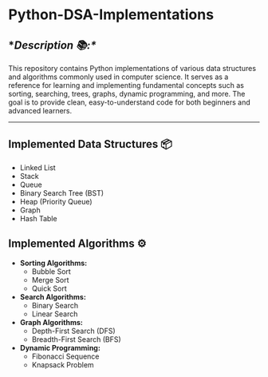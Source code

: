 # **Python-DSA-Implementations**

## **Description 📚:\**  
This repository contains Python implementations of various data structures and algorithms commonly used in computer science. It serves as a reference for learning and implementing fundamental concepts such as sorting, searching, trees, graphs, dynamic programming, and more. The goal is to provide clean, easy-to-understand code for both beginners and advanced learners.

---

## Implemented Data Structures 📦
- Linked List 
- Stack 
- Queue 
- Binary Search Tree (BST)
- Heap (Priority Queue)
- Graph
- Hash Table 


## Implemented Algorithms ⚙
- **Sorting Algorithms:**
  - Bubble Sort
  - Merge Sort
  - Quick Sort
- **Search Algorithms:**
  - Binary Search
  - Linear Search
- **Graph Algorithms:**
  - Depth-First Search (DFS)
  - Breadth-First Search (BFS)
- **Dynamic Programming:**
  - Fibonacci Sequence
  - Knapsack Problem
